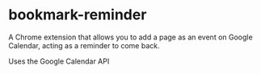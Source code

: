bookmark-reminder
=================

A Chrome extension that allows you to add a page as an event on Google Calendar, acting as a reminder to come back.

Uses the Google Calendar API
